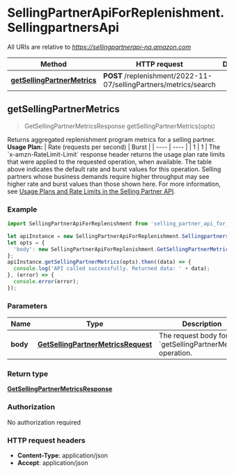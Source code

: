 # SellingPartnerApiForReplenishment.SellingpartnersApi

All URIs are relative to *https://sellingpartnerapi-na.amazon.com*

Method | HTTP request | Description
------------- | ------------- | -------------
[**getSellingPartnerMetrics**](SellingpartnersApi.md#getSellingPartnerMetrics) | **POST** /replenishment/2022-11-07/sellingPartners/metrics/search | 



## getSellingPartnerMetrics

> GetSellingPartnerMetricsResponse getSellingPartnerMetrics(opts)



Returns aggregated replenishment program metrics for a selling partner.   **Usage Plan:**  | Rate (requests per second) | Burst | | ---- | ---- | | 1 | 1 |  The &#x60;x-amzn-RateLimit-Limit&#x60; response header returns the usage plan rate limits that were applied to the requested operation, when available. The table above indicates the default rate and burst values for this operation. Selling partners whose business demands require higher throughput may see higher rate and burst values than those shown here. For more information, see [Usage Plans and Rate Limits in the Selling Partner API](https://developer-docs.amazon.com/sp-api/docs/usage-plans-and-rate-limits-in-the-sp-api).

### Example

```javascript
import SellingPartnerApiForReplenishment from 'selling_partner_api_for_replenishment';

let apiInstance = new SellingPartnerApiForReplenishment.SellingpartnersApi();
let opts = {
  'body': new SellingPartnerApiForReplenishment.GetSellingPartnerMetricsRequest() // GetSellingPartnerMetricsRequest | The request body for the `getSellingPartnerMetrics` operation.
};
apiInstance.getSellingPartnerMetrics(opts).then((data) => {
  console.log('API called successfully. Returned data: ' + data);
}, (error) => {
  console.error(error);
});

```

### Parameters


Name | Type | Description  | Notes
------------- | ------------- | ------------- | -------------
 **body** | [**GetSellingPartnerMetricsRequest**](GetSellingPartnerMetricsRequest.md)| The request body for the &#x60;getSellingPartnerMetrics&#x60; operation. | [optional] 

### Return type

[**GetSellingPartnerMetricsResponse**](GetSellingPartnerMetricsResponse.md)

### Authorization

No authorization required

### HTTP request headers

- **Content-Type**: application/json
- **Accept**: application/json

